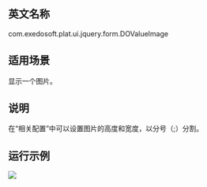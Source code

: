 ## 英文名称 ##

com.exedosoft.plat.ui.jquery.form.DOValueImage

## 适用场景 ##

显示一个图片。

## 说明 ##

在“相关配置”中可以设置图片的高度和宽度，以分号（;）分割。

## 运行示例 ##


<img src='http://eeplat.googlecode.com/files/c_valueimage.png' />